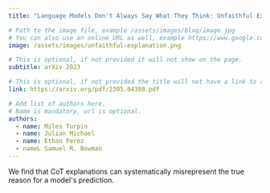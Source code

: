 ```yaml
---
title: "Language Models Don't Always Say What They Think: Unfaithful Explanations in Chain-of-Thought Prompting"

# Path to the image file, example /assets/images/blog/image.jpg
# You can also use an online URL as well, example https://www.google.com/image.jpg
image: /assets/images/unfaithful-explanation.png

# This is optional, if not provided it will not show on the page.
subtitle: arXiv 2023

# This is optional, if not provided the title will not have a link to anywhere
link: https://arxiv.org/pdf/2305.04388.pdf

# Add list of authors here.
# Name is mandatory, url is optional.
authors:
  - name: Miles Turpin
  - name: Julian Michael
  - name: Ethan Perez
  - nameL Samuel R. Bowman
---
```


<!--Abstract-->

We find that CoT explanations can systematically misrepresent the true reason for a model's prediction.
